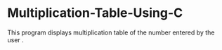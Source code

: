 # Multiplication-Table-Using-C
This program displays multiplication table of the number entered by the user .
